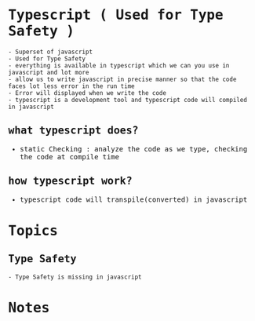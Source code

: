<samp>

# Typescript ( Used for Type Safety )

```
- Superset of javascript
- Used for Type Safety
- everything is available in typescript which we can you use in javascript and lot more
- allow us to write javascript in precise manner so that the code faces lot less error in the run time
- Error will displayed when we write the code
- typescript is a development tool and typescript code will compiled in javascript
```

## what typescript does?

- static Checking : analyze the code as we type, checking the code at compile time

## how typescript work?

- typescript code will transpile(converted) in javascript

# Topics

## Type Safety

```
- Type Safety is missing in javascript
```

# Notes

```

```

</samp>
